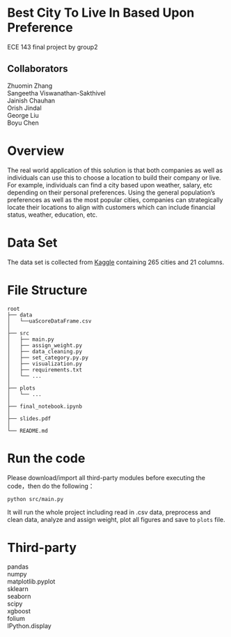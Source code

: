 # Best City To Live In Based Upon Preference
ECE 143 final project by group2

## Collaborators
Zhuomin Zhang<br>
Sangeetha Viswanathan-Sakthivel <br>
Jainish Chauhan<br>
Orish Jindal<br>
George Liu<br>
Boyu Chen<br>


# Overview
The real world application of this solution is that both companies as well as individuals can use this to choose a location to build their company or live. For example, individuals can find a city based upon weather, salary, etc depending on their personal preferences. Using the general population’s preferences as well as the most popular cities, companies can strategically locate their locations to align with customers which can include financial status, weather, education, etc.

# Data Set
The data set is collected from [Kaggle](https://www.kaggle.com/orhankaramancode/city-quality-of-life-dataset) containing 265 cities and 21 columns.

# File Structure
```
root
├── data
│   └──uaScoreDataFrame.csv  
│
├── src
│   ├── main.py
│   ├── assign_weight.py
│   ├── data_cleaning.py
│   ├── set_category.py.py
│   ├── visualization.py
│   ├── requirements.txt
│   └── ...
│
├── plots
│   └── ...
│
├── final_notebook.ipynb
│
├── slides.pdf
│
└── README.md

```

# Run the code
Please download/import all third-party modules before executing the code，then do the following：

```
python src/main.py
``` 
It will run the whole project including read in .csv data, preprocess and clean data, analyze and assign weight, plot all figures and save to ```plots``` file.

# Third-party 
pandas<br>
numpy<br>
matplotlib.pyplot<br>
sklearn<br>
seaborn<br>
scipy<br>
xgboost<br>
folium<br>
IPython.display<br>
